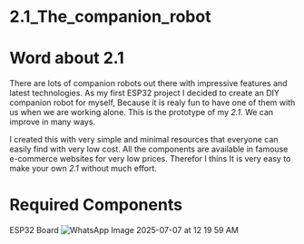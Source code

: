 # 2.1_The_companion_robot

# Word about 2.1

There are  lots of companion robots out there with impressive features and latest technologies. As  my first ESP32 project I decided to create an DIY companion robot for myself, Because it is realy fun to have one of them with us when we are working alone. This is the prototype of my *2.1*. We can improve in many ways. 

I created this with very simple and minimal resources that everyone can easily find with very low cost. All the components are available in famouse e-commerce websites for very low prices. Therefor I thins It is very easy to make your own *2.1* without much effort.

# Required Components

ESP32 Board
![WhatsApp Image 2025-07-07 at 12 19 59 AM](https://github.com/user-attachments/assets/704bee46-c229-4599-90ab-d776ff340b61)